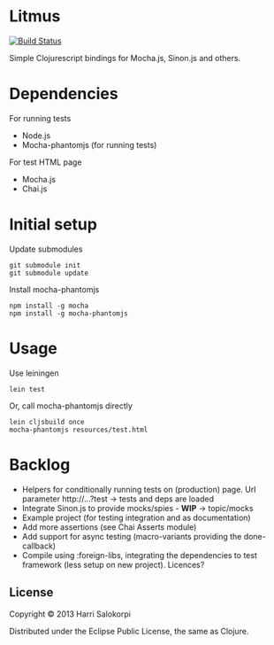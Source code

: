 # Litmus

[![Build Status](https://travis-ci.org/hsalokor/litmus.png?branch=master)](https://travis-ci.org/hsalokor/litmus)

Simple Clojurescript bindings for Mocha.js, Sinon.js and others.

# Dependencies

For running tests

* Node.js
* Mocha-phantomjs (for running tests)

For test HTML page

* Mocha.js
* Chai.js

# Initial setup

Update submodules

    git submodule init
    git submodule update

Install mocha-phantomjs

    npm install -g mocha
    npm install -g mocha-phantomjs

# Usage

Use leiningen

    lein test

Or, call mocha-phantomjs directly

    lein cljsbuild once
    mocha-phantomjs resources/test.html

# Backlog

* Helpers for conditionally running tests on (production) page. Url parameter http://...?test -> tests and deps are loaded
* Integrate Sinon.js to provide mocks/spies - **WIP** -> topic/mocks
* Example project (for testing integration and as documentation)
* Add more assertions (see Chai Asserts module)
* Add support for async testing (macro-variants providing the done-callback)
* Compile using :foreign-libs, integrating the dependencies to test framework (less setup on new project). Licences?

## License

Copyright © 2013 Harri Salokorpi

Distributed under the Eclipse Public License, the same as Clojure.
